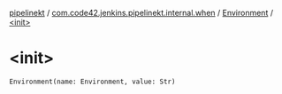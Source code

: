 [pipelinekt](../../index.md) / [com.code42.jenkins.pipelinekt.internal.when](../index.md) / [Environment](index.md) / [&lt;init&gt;](./-init-.md)

# &lt;init&gt;

`Environment(name: Environment, value: Str)`